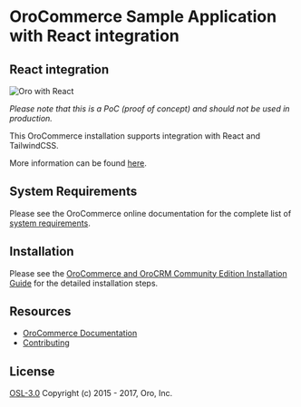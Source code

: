 OroCommerce Sample Application with React integration
==============================

React integration
--------------------

![Oro with React](./src/Webinar/Bundle/ReactBundle/Resources/public/img/oro-react.gif)

*Please note that this is a PoC (proof of concept) and should not be used in production.*

This OroCommerce installation supports integration with React and TailwindCSS.

More information can be found [here](https://doc.oroinc.com/frontend/javascript/frameworks-integration/react-integration/#dev-doc-react-integration).

System Requirements
-------------------

Please see the OroCommerce online documentation for the complete list of [system requirements](https://doc.oroinc.com/backend/setup/system-requirements/).

Installation
------------

Please see the [OroCommerce and OroCRM Community Edition Installation Guide](https://doc.oroinc.com/backend/setup/dev-environment/manual-installation/commerce-ce/) for the detailed installation steps.

Resources
---------

  * [OroCommerce Documentation](https://doc.oroinc.com)
  * [Contributing](https://doc.oroinc.com/community/contribute/)

License
-------
 
[OSL-3.0](LICENSE) Copyright (c) 2015 - 2017, Oro, Inc.
